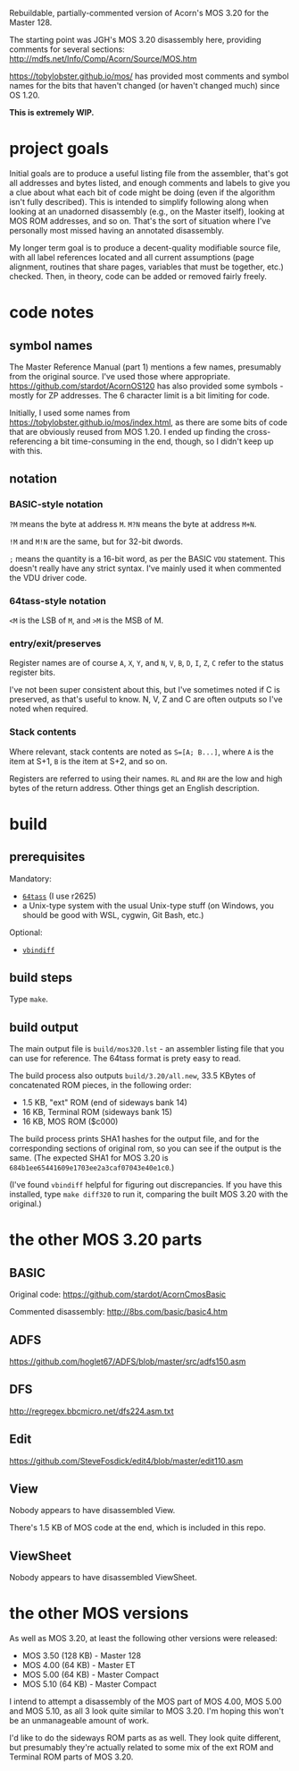 Rebuildable, partially-commented version of Acorn's MOS 3.20 for the
Master 128.

The starting point was JGH's MOS 3.20 disassembly here, providing
comments for several sections:
http://mdfs.net/Info/Comp/Acorn/Source/MOS.htm

https://tobylobster.github.io/mos/ has provided most comments and
symbol names for the bits that haven't changed (or haven't changed
much) since OS 1.20.

**This is extremely WIP.** 

# project goals

Initial goals are to produce a useful listing file from the assembler,
that's got all addresses and bytes listed, and enough comments and
labels to give you a clue about what each bit of code might be doing
(even if the algorithm isn't fully described). This is intended to
simplify following along when looking at an unadorned disassembly
(e.g., on the Master itself), looking at MOS ROM addresses, and so on.
That's the sort of situation where I've personally most missed having
an annotated disassembly.

My longer term goal is to produce a decent-quality modifiable source
file, with all label references located and all current assumptions
(page alignment, routines that share pages, variables that must be
together, etc.) checked. Then, in theory, code can be added or removed
fairly freely.

# code notes

## symbol names ##

The Master Reference Manual (part 1) mentions a few names, presumably
from the original source. I've used those where appropriate.
https://github.com/stardot/AcornOS120 has also provided some symbols -
mostly for ZP addresses. The 6 character limit is a bit limiting for
code.

Initially, I used some names from
https://tobylobster.github.io/mos/index.html, as there are some bits
of code that are obviously reused from MOS 1.20. I ended up finding
the cross-referencing a bit time-consuming in the end, though, so I
didn't keep up with this.

## notation ##

### BASIC-style notation

`?M` means the byte at address `M`. `M?N` means the byte at address
`M+N`.

`!M` and `M!N` are the same, but for 32-bit dwords.

`;` means the quantity is a 16-bit word, as per the BASIC `VDU`
statement. This doesn't really have any strict syntax. I've mainly
used it when commented the VDU driver code.

### 64tass-style notation

`<M` is the LSB of `M`, and `>M` is the MSB of M.

### entry/exit/preserves ###

Register names are of course `A`, `X`, `Y`, and `N`, `V`, `B`, `D`,
`I`, `Z`, `C` refer to the status register bits.

I've not been super consistent about this, but I've sometimes noted if
C is preserved, as that's useful to know. N, V, Z and C are often
outputs so I've noted when required.

### Stack contents ###

Where relevant, stack contents are noted as `S=[A; B...]`, where `A`
is the item at S+1, `B` is the item at S+2, and so on.

Registers are referred to using their names. `RL` and `RH` are the low
and high bytes of the return address. Other things get an English
description.

# build

## prerequisites ##

Mandatory:

* [`64tass`](http://tass64.sourceforge.net/) (I use r2625)
* a Unix-type system with the usual Unix-type stuff (on Windows, you
  should be good with WSL, cygwin, Git Bash, etc.)

Optional:

* [`vbindiff`](https://www.cjmweb.net/vbindiff/)

## build steps ##

Type `make`.

## build output

The main output file is `build/mos320.lst` - an assembler listing file
that you can use for reference. The 64tass format is prety easy to
read.

The build process also outputs `build/3.20/all.new`, 33.5 KBytes of
concatenated ROM pieces, in the following order:

- 1.5 KB, "ext" ROM (end of sideways bank 14)
- 16 KB, Terminal ROM (sideways bank 15)
- 16 KB, MOS ROM ($c000)

The build process prints SHA1 hashes for the output file, and for the
corresponding sections of original rom, so you can see if the output
is the same. (The expected SHA1 for MOS 3.20 is
`684b1ee65441609e1703ee2a3caf07043e40e1c0`.)

(I've found `vbindiff` helpful for figuring out discrepancies. If you
have this installed, type `make diff320` to run it, comparing the
built MOS 3.20 with the original.)

# the other MOS 3.20 parts

## BASIC

Original code: https://github.com/stardot/AcornCmosBasic

Commented disassembly: http://8bs.com/basic/basic4.htm

## ADFS

https://github.com/hoglet67/ADFS/blob/master/src/adfs150.asm

## DFS

http://regregex.bbcmicro.net/dfs224.asm.txt

## Edit

https://github.com/SteveFosdick/edit4/blob/master/edit110.asm

## View

Nobody appears to have disassembled View.

There's 1.5 KB of MOS code at the end, which is included in this repo.

## ViewSheet

Nobody appears to have disassembled ViewSheet.

# the other MOS versions

As well as MOS 3.20, at least the following other versions were
released:

- MOS 3.50 (128 KB) - Master 128
- MOS 4.00 (64 KB) - Master ET
- MOS 5.00 (64 KB) - Master Compact
- MOS 5.10 (64 KB) - Master Compact

I intend to attempt a disassembly of the MOS part of MOS 4.00, MOS
5.00 and MOS 5.10, as all 3 look quite similar to MOS 3.20. I'm hoping
this won't be an unmanageable amount of work.

I'd like to do the sideways ROM parts as as well. They look quite
different, but presumably they're actually related to some mix of the
ext ROM and Terminal ROM parts of MOS 3.20.

